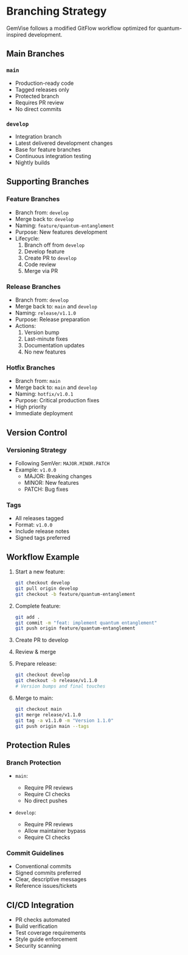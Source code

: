 # Branching Strategy

GemVise follows a modified GitFlow workflow optimized for quantum-inspired development.

## Main Branches

### `main`
- Production-ready code
- Tagged releases only
- Protected branch
- Requires PR review
- No direct commits

### `develop`
- Integration branch
- Latest delivered development changes
- Base for feature branches
- Continuous integration testing
- Nightly builds

## Supporting Branches

### Feature Branches
- Branch from: `develop`
- Merge back to: `develop`
- Naming: `feature/quantum-entanglement`
- Purpose: New features development
- Lifecycle:
  1. Branch off from `develop`
  2. Develop feature
  3. Create PR to `develop`
  4. Code review
  5. Merge via PR

### Release Branches
- Branch from: `develop`
- Merge back to: `main` and `develop`
- Naming: `release/v1.1.0`
- Purpose: Release preparation
- Actions:
  1. Version bump
  2. Last-minute fixes
  3. Documentation updates
  4. No new features

### Hotfix Branches
- Branch from: `main`
- Merge back to: `main` and `develop`
- Naming: `hotfix/v1.0.1`
- Purpose: Critical production fixes
- High priority
- Immediate deployment

## Version Control

### Versioning Strategy
- Following SemVer: `MAJOR.MINOR.PATCH`
- Example: `v1.0.0`
  - MAJOR: Breaking changes
  - MINOR: New features
  - PATCH: Bug fixes

### Tags
- All releases tagged
- Format: `v1.0.0`
- Include release notes
- Signed tags preferred

## Workflow Example

1. Start a new feature:
   ```bash
   git checkout develop
   git pull origin develop
   git checkout -b feature/quantum-entanglement
   ```

2. Complete feature:
   ```bash
   git add .
   git commit -m "feat: implement quantum entanglement"
   git push origin feature/quantum-entanglement
   ```

3. Create PR to develop
4. Review & merge
5. Prepare release:
   ```bash
   git checkout develop
   git checkout -b release/v1.1.0
   # Version bumps and final touches
   ```

6. Merge to main:
   ```bash
   git checkout main
   git merge release/v1.1.0
   git tag -a v1.1.0 -m "Version 1.1.0"
   git push origin main --tags
   ```

## Protection Rules

### Branch Protection
- `main`:
  - Require PR reviews
  - Require CI checks
  - No direct pushes
  
- `develop`:
  - Require PR reviews
  - Allow maintainer bypass
  - Require CI checks

### Commit Guidelines
- Conventional commits
- Signed commits preferred
- Clear, descriptive messages
- Reference issues/tickets

## CI/CD Integration
- PR checks automated
- Build verification
- Test coverage requirements
- Style guide enforcement
- Security scanning
